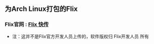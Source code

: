 ## 为Arch Linux打包的Flix
### Flix官网 : [Flix 快传](https://flix.center/)
* 注：这并不是Flix官方开发人员上传的，软件版权归 Flix开发人员 所有
